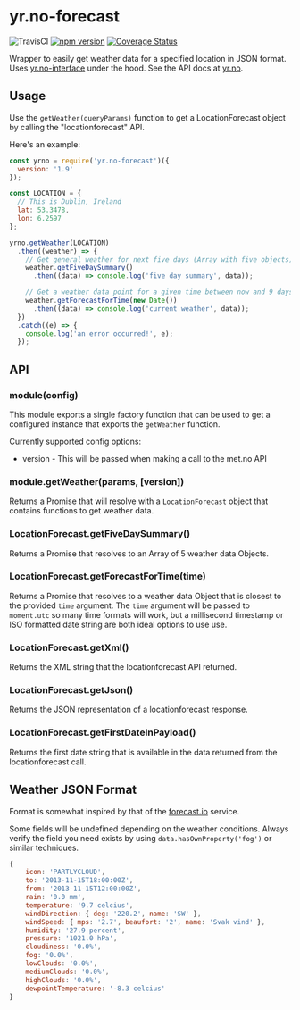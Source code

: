 yr.no-forecast
==============

![TravisCI](https://travis-ci.org/evanshortiss/yr.no-forecast.svg) [![npm version](https://badge.fury.io/js/yr.no-forecast.svg)](https://badge.fury.io/js/yr.no-forecast) [![Coverage Status](https://coveralls.io/repos/github/evanshortiss/yr.no-forecast/badge.svg?branch=master)](https://coveralls.io/github/evanshortiss/yr.no-forecast?branch=master)

Wrapper to easily get weather data for a specified location in JSON format. Uses [yr.no-interface](https://github.com/evanshortiss/yr.no-interface) under the
hood. See the API docs at [yr.no](http://api.yr.no/weatherapi/locationforecast/1.9/documentation).


## Usage
Use the ```getWeather(queryParams)``` function to get a
LocationForecast object by calling the "locationforecast" API.

Here's an example:


```js
const yrno = require('yr.no-forecast')({
  version: '1.9'
});

const LOCATION = {
  // This is Dublin, Ireland
  lat: 53.3478,
  lon: 6.2597
};

yrno.getWeather(LOCATION)
  .then((weather) => {
    // Get general weather for next five days (Array with five objects)
    weather.getFiveDaySummary()
      .then((data) => console.log('five day summary', data));

    // Get a weather data point for a given time between now and 9 days ahead
    weather.getForecastForTime(new Date())
      .then((data) => console.log('current weather', data));
  })
  .catch((e) => {
    console.log('an error occurred!', e);
  });
```

## API

### module(config)
This module exports a single factory function that can be used to get a
configured instance that exports the `getWeather` function.

Currently supported config options:

* version - This will be passed when making a call to the met.no API


### module.getWeather(params, [version])
Returns a Promise that will resolve with a `LocationForecast` object that
contains functions to get weather data.

### LocationForecast.getFiveDaySummary()
Returns a Promise that resolves to an Array of 5 weather data Objects.

### LocationForecast.getForecastForTime(time)
Returns a Promise that resolves to a weather data Object that is closest to the
provided `time` argument. The `time` argument will be passed to `moment.utc` so
many time formats will work, but a millisecond timestamp or ISO formatted date
string are both ideal options to use use.

### LocationForecast.getXml()
Returns the XML string that the locationforecast API returned.

### LocationForecast.getJson()
Returns the JSON representation of a locationforecast response.

### LocationForecast.getFirstDateInPayload()
Returns the first date string that is available in the data returned from the
locationforecast call.


## Weather JSON Format
Format is somewhat inspired by that of the
[forecast.io](https://developer.forecast.io/) service.

Some fields will be undefined depending on the weather conditions. Always
verify the field you need exists by using `data.hasOwnProperty('fog')`
or similar techniques.

```js
{
    icon: 'PARTLYCLOUD',
    to: '2013-11-15T18:00:00Z',
    from: '2013-11-15T12:00:00Z',
    rain: '0.0 mm',
    temperature: '9.7 celcius',
    windDirection: { deg: '220.2', name: 'SW' },
    windSpeed: { mps: '2.7', beaufort: '2', name: 'Svak vind' },
    humidity: '27.9 percent',
    pressure: '1021.0 hPa',
    cloudiness: '0.0%',
    fog: '0.0%',
    lowClouds: '0.0%',
    mediumClouds: '0.0%',
    highClouds: '0.0%',
    dewpointTemperature: '-8.3 celcius'
}
```

